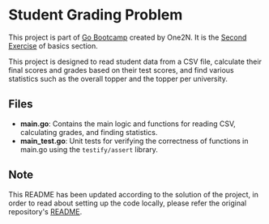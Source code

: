 # Student Grading Problem

This project is part of [Go Bootcamp](https://playbook.one2n.in/go-bootcamp/go-projects) created by One2N. It is the [Second Exercise](https://playbook.one2n.in/go-bootcamp/go-projects/student-grading-problem) of basics section.

This project is designed to read student data from a CSV file, calculate their final scores and grades based on their test scores, and find various statistics such as the overall topper and the topper per university.

## Files

- **main.go**: Contains the main logic and functions for reading CSV, calculating grades, and finding statistics.
- **main_test.go**: Unit tests for verifying the correctness of functions in main.go using the `testify/assert` library.

## Note

This README has been updated according to the solution of the project, in order to read about setting up the code locally, please refer the original repository's
[README](https://github.com/one2nc/student-grading-go/blob/main/Readme.md).
